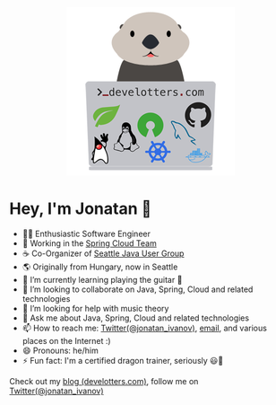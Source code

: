 <p align='center'><a href="https://develotters.com/"><img src="https://raw.githubusercontent.com/jonatan-ivanov/jonatan-ivanov/main/assets/otter-300.png" /></a></p>

# Hey, I'm Jonatan 👋

- 🧑‍💻 Enthusiastic Software Engineer
- 🔭 Working in the [Spring Cloud Team](https://github.com/spring-cloud)
- ☕ Co-Organizer of [Seattle Java User Group](https://www.meetup.com/seajug/) 
- 🌎 Originally from Hungary, now in Seattle
- 🌱 I’m currently learning playing the guitar 🎸
- 👯 I’m looking to collaborate on Java, Spring, Cloud and related technologies
- 🤔 I’m looking for help with music theory
- 💬 Ask me about Java, Spring, Cloud and related technologies
- 📫 How to reach me: [Twitter(@jonatan_ivanov)](https://twitter.com/jonatan_ivanov), [email](mailto:jonatan.ivanov@gmail.com), and various places on the Internet :)
- 😄 Pronouns: he/him
- ⚡ Fun fact: I'm a certified dragon trainer, seriously 😃🐉

Check out my [blog (develotters.com)](https://develotters.com/), follow me on [Twitter(@jonatan_ivanov)](https://twitter.com/jonatan_ivanov)

